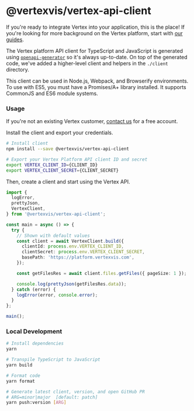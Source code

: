 # @vertexvis/vertex-api-client

If you're ready to integrate Vertex into your application, this is the place! If you're looking for more background on the Vertex platform, start with [our guides](https://developer.vertexvis.com/docs/guides/getting-started).

The Vertex platform API client for TypeScript and JavaScript is generated using [`openapi-generator`](https://github.com/OpenAPITools/openapi-generator) so it's always up-to-date. On top of the generated code, we've added a higher-level client and helpers in the `./client` directory.

This client can be used in Node.js, Webpack, and Browserify environments. To use with ES5, you must have a Promises/A+ library installed. It supports CommonJS and ES6 module systems.

### Usage

If you're not an existing Vertex customer, [contact us](https://developer.vertexvis.com/docs/support) for a free account.

Install the client and export your credentials.

```bash
# Install client
npm install --save @vertexvis/vertex-api-client

# Export your Vertex Platform API client ID and secret
export VERTEX_CLIENT_ID={CLIENT_ID}
export VERTEX_CLIENT_SECRET={CLIENT_SECRET}
```

Then, create a client and start using the Vertex API.

```ts
import {
  logError,
  prettyJson,
  VertexClient,
} from '@vertexvis/vertex-api-client';

const main = async () => {
  try {
    // Shown with default values
    const client = await VertexClient.build({
      clientId: process.env.VERTEX_CLIENT_ID,
      clientSecret: process.env.VERTEX_CLIENT_SECRET,
      basePath: 'https://platform.vertexvis.com',
    });

    const getFilesRes = await client.files.getFiles({ pageSize: 1 });

    console.log(prettyJson(getFilesRes.data));
  } catch (error) {
    logError(error, console.error);
  }
};

main();
```

### Local Development

```bash
# Install dependencies
yarn

# Transpile TypeScript to JavaScript
yarn build

# Format code
yarn format

# Generate latest client, version, and open GitHub PR
# ARG=minor|major  [default: patch]
yarn push:version [ARG]
```
